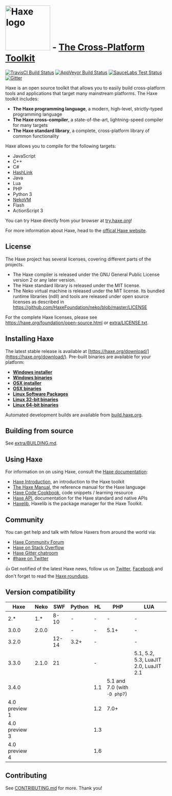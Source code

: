 
# [<img src="https://haxe.org/img/haxe-logo-horizontal.svg" alt="Haxe logo" width="140">](https://haxe.org) - [The Cross-Platform Toolkit](https://haxe.org)
[![TravisCI Build Status](https://travis-ci.org/HaxeFoundation/haxe.svg?branch=development)](https://travis-ci.org/HaxeFoundation/haxe)
[![AppVeyor Build Status](https://ci.appveyor.com/api/projects/status/github/HaxeFoundation/haxe?branch=development&svg=true)](https://ci.appveyor.com/project/HaxeFoundation/haxe)
[![SauceLabs Test Status](https://saucelabs.com/buildstatus/haxe)](https://saucelabs.com/u/haxe)
[![Gitter](https://badges.gitter.im/Join%20Chat.svg)](https://gitter.im/HaxeFoundation/haxe?utm_source=badge&utm_medium=badge&utm_campaign=pr-badge)

Haxe is an open source toolkit that allows you to easily build cross-platform tools and applications that target many mainstream platforms. The Haxe toolkit includes:

 * **The Haxe programming language**, a modern, high-level, strictly-typed programming language
 * **The Haxe cross-compiler**, a state-of-the-art, lightning-speed compiler for many targets
 * **The Haxe standard library**, a complete, cross-platform library of common functionality

Haxe allows you to compile for the following targets:

 * JavaScript
 * C++
 * C#
 * [HashLink](http://hashlink.haxe.org/)
 * Java
 * Lua
 * PHP
 * Python 3
 * [NekoVM](http://nekovm.org/)
 * Flash
 * ActionScript 3

You can try Haxe directly from your browser at [try.haxe.org](https://try.haxe.org)!

For more information about Haxe, head to the [offical Haxe website](https://haxe.org).

## License

The Haxe project has several licenses, covering different parts of the projects.

 * The Haxe compiler is released under the GNU General Public License version 2 or any later version.
 * The Haxe standard library is released under the MIT license.
 * The Neko virtual machine is released under the MIT license. Its bundled runtime libraries (ndll) and tools are released under open source licenses as described in https://github.com/HaxeFoundation/neko/blob/master/LICENSE

For the complete Haxe licenses, please see https://haxe.org/foundation/open-source.html or [extra/LICENSE.txt](extra/LICENSE.txt).

## Installing Haxe

The latest stable release is available at [https://haxe.org/download/](https://haxe.org/download/). Pre-built binaries are available for your platform:

 * **[Windows installer](https://haxe.org/download/file/latest/haxe-latest-win.exe/)**
 * **[Windows binaries](https://haxe.org/download/file/latest/haxe-latest-win.zip/)**
 * **[OSX installer](https://haxe.org/download/file/latest/haxe-latest-osx-installer.pkg/)**
 * **[OSX binaries](https://haxe.org/download/file/latest/haxe-latest-osx.tar.gz/)**
 * **[Linux Software Packages](https://haxe.org/download/linux/)**
 * **[Linux 32-bit binaries](https://haxe.org/download/file/latest/haxe-latest-linux32.tar.gz/)**
 * **[Linux 64-bit binaries](https://haxe.org/download/file/latest/haxe-latest-linux64.tar.gz/)**

Automated development builds are available from [build.haxe.org](http://build.haxe.org).

## Building from source

See [extra/BUILDING.md](extra/BUILDING.md).

## Using Haxe

For information on on using Haxe, consult the [Haxe documentation](https://haxe.org/documentation/):

 * [Haxe Introduction](https://haxe.org/documentation/introduction/), an introduction to the Haxe toolkit
 * [The Haxe Manual](https://haxe.org/manual/), the reference manual for the Haxe language
 * [Haxe Code Cookbook](https://code.haxe.org), code snippets / learning resource
 * [Haxe API](https://api.haxe.org), documentation for the Haxe standard and native APIs
 * [Haxelib](https://lib.haxe.org), Haxelib is the package manager for the Haxe Toolkit.

## Community

You can get help and talk with fellow Haxers from around the world via:

 * [Haxe Community Forum](http://community.haxe.org)
 * [Haxe on Stack Overflow](https://stackoverflow.com/questions/tagged/haxe)
 * [Haxe Gitter chatroom](https://gitter.im/HaxeFoundation/haxe/)
 * [#haxe on Twitter](https://twitter.com/hashtag/haxe?src=hash)

:+1: Get notified of the latest Haxe news, follow us on [Twitter](https://twitter.com/haxelang), [Facebook](https://www.facebook.com/haxe.org) and don't forget to read the [Haxe roundups](https://haxe.io/).

## Version compatibility

Haxe          | Neko  | SWF |  Python   | HL    | PHP   | LUA  | 
----          | ----  | ----   | ----   |  ---- | ----  | ---- |
2.*           | 1.*   | 8-10   | -      | -     | -     | -    |
3.0.0         | 2.0.0 |        | -      | -     | 5.1+  | -    |
3.2.0         |       | 12-14  | 3.2+   | -     |       | -    |
3.3.0         | 2.1.0 | 21     |        | -     |       | 5.1, 5.2, 5.3, LuaJIT 2.0, LuaJIT 2.1 |
3.4.0         |       |        |        | 1.1   | 5.1 and 7.0 (with `-D php7`)   |      |
4.0 preview 1 |       |        |        | 1.2   | 7.0+  |      |
4.0 preview 3 |       |        |        | 1.3   |       |      |
4.0 preview 4 |       |        |        | 1.6   |       |      |


## Contributing

See [CONTRIBUTING.md](CONTRIBUTING.md) for more. Thank you!
